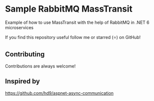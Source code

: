# Sample RabbitMQ MassTransit
Example of how to use MassTransit with the help of RabbitMQ in .NET 6 microservices

If you find this repository useful follow me or starred (:star:) on GitHub!


## Contributing
Contributions are always welcome!


## Inspired by
https://github.com/hd9/aspnet-async-communication
